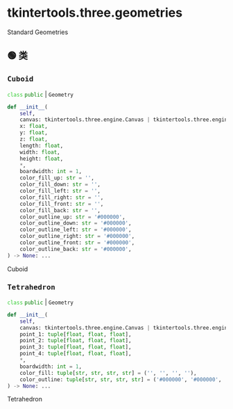 # tkintertools.three.geometries

Standard Geometries

## 🟢 类

### <big>`Cuboid`</big>



<code style='color: limegreen;'>class</code> <code style='color: green;'>public</code> | `Geometry`


```python
def __init__(
    self,
    canvas: tkintertools.three.engine.Canvas | tkintertools.three.engine.Space,
    x: float,
    y: float,
    z: float,
    length: float,
    width: float,
    height: float,
    *,
    boardwidth: int = 1,
    color_fill_up: str = '',
    color_fill_down: str = '',
    color_fill_left: str = '',
    color_fill_right: str = '',
    color_fill_front: str = '',
    color_fill_back: str = '',
    color_outline_up: str = '#000000',
    color_outline_down: str = '#000000',
    color_outline_left: str = '#000000',
    color_outline_right: str = '#000000',
    color_outline_front: str = '#000000',
    color_outline_back: str = '#000000',
) -> None: ...
```
Cuboid




### <big>`Tetrahedron`</big>



<code style='color: limegreen;'>class</code> <code style='color: green;'>public</code> | `Geometry`


```python
def __init__(
    self,
    canvas: tkintertools.three.engine.Canvas | tkintertools.three.engine.Space,
    point_1: tuple[float, float, float],
    point_2: tuple[float, float, float],
    point_3: tuple[float, float, float],
    point_4: tuple[float, float, float],
    *,
    boardwidth: int = 1,
    color_fill: tuple[str, str, str, str] = ('', '', '', ''),
    color_outline: tuple[str, str, str, str] = ('#000000', '#000000', '#000000', '#000000'),
) -> None: ...
```
Tetrahedron




